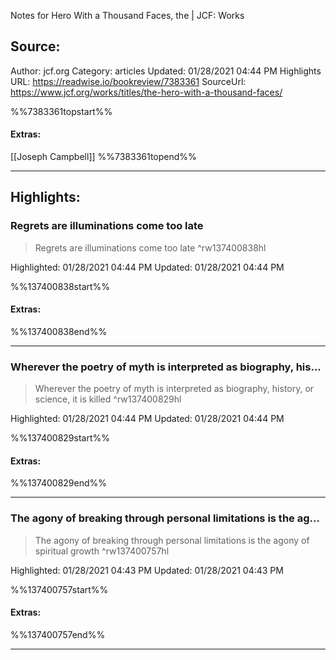 Notes for Hero With a Thousand Faces, the | JCF: Works

## Source:
Author: jcf.org
Category: articles
Updated: 01/28/2021 04:44 PM
Highlights URL: https://readwise.io/bookreview/7383361
SourceUrl: https://www.jcf.org/works/titles/the-hero-with-a-thousand-faces/

%%7383361topstart%%
#### Extras:
[[Joseph Campbell]]
%%7383361topend%%


 
-----
 ## Highlights:

### Regrets are illuminations come too late
>Regrets are illuminations come too late ^rw137400838hl


Highlighted: 01/28/2021 04:44 PM
Updated: 01/28/2021 04:44 PM

%%137400838start%%
#### Extras:

%%137400838end%%



------

### Wherever the poetry of myth is interpreted as biography, his...
>Wherever the poetry of myth is interpreted as biography, history, or science, it is killed ^rw137400829hl


Highlighted: 01/28/2021 04:44 PM
Updated: 01/28/2021 04:44 PM

%%137400829start%%
#### Extras:

%%137400829end%%



------

### The agony of breaking through personal limitations is the ag...
>The agony of breaking through personal limitations is the agony of spiritual growth ^rw137400757hl


Highlighted: 01/28/2021 04:43 PM
Updated: 01/28/2021 04:43 PM

%%137400757start%%
#### Extras:

%%137400757end%%



------

